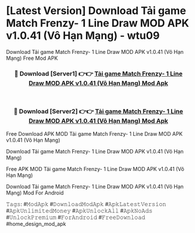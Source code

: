 # [Latest Version] Download Tải game Match Frenzy- 1 Line Draw MOD APK v1.0.41 (Vô Hạn Mạng) - wtu09

Download Tải game Match Frenzy- 1 Line Draw MOD APK v1.0.41 (Vô Hạn Mạng) Free Mod APK

<div align="center">
<h3>🔴 Download [Server1] 👉👉 <a href="https://apk-comot.site?title=Tải_game_Match_Frenzy-_1_Line_Draw_MOD_APK_v1.0.41_(Vô_Hạn_Mạng)">Tải game Match Frenzy- 1 Line Draw MOD APK v1.0.41 (Vô Hạn Mạng) Mod Apk</a></h3><br>

<h3>🔴 Download [Server2] 👉👉 <a href="https://apk-comot.site?title=Tải_game_Match_Frenzy-_1_Line_Draw_MOD_APK_v1.0.41_(Vô_Hạn_Mạng)">Tải game Match Frenzy- 1 Line Draw MOD APK v1.0.41 (Vô Hạn Mạng) Mod Apk</a></h3>
</div>


Free Download APK MOD Tải game Match Frenzy- 1 Line Draw MOD APK v1.0.41 (Vô Hạn Mạng)

Download Tải game Match Frenzy- 1 Line Draw MOD APK v1.0.41 (Vô Hạn Mạng) 

Free APK MOD Tải game Match Frenzy- 1 Line Draw MOD APK v1.0.41 (Vô Hạn Mạng) 

Download Tải game Match Frenzy- 1 Line Draw MOD APK v1.0.41 (Vô Hạn Mạng) Mod For Android

𝚃𝚊𝚐𝚜: #𝙼𝚘𝚍𝙰𝚙𝚔 #𝙳𝚘𝚠𝚗𝚕𝚘𝚊𝚍𝙼𝚘𝚍𝙰𝚙𝚔 #𝙰𝚙𝚔𝙻𝚊𝚝𝚎𝚜𝚝𝚅𝚎𝚛𝚜𝚒𝚘𝚗 #𝙰𝚙𝚔𝚄𝚗𝚕𝚒𝚖𝚒𝚝𝚎𝚍𝙼𝚘𝚗𝚎𝚢 #𝙰𝚙𝚔𝚄𝚗𝚕𝚘𝚌𝚔𝙰𝚕𝚕 #𝙰𝚙𝚔𝙽𝚘𝙰𝚍𝚜 #𝚄𝚗𝚕𝚘𝚌𝚔𝙿𝚛𝚎𝚖𝚒𝚞𝚖 #𝙵𝚘𝚛𝙰𝚗𝚍𝚛𝚘𝚒𝚍 #𝙵𝚛𝚎𝚎𝙳𝚘𝚠𝚗𝚕𝚘𝚊𝚍 #home_design_mod_apk